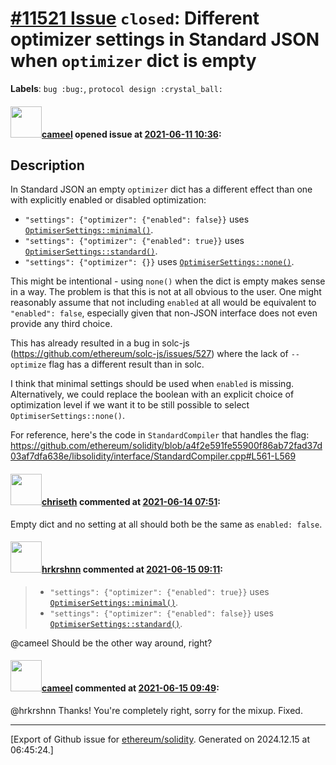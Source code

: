 # [\#11521 Issue](https://github.com/ethereum/solidity/issues/11521) `closed`: Different optimizer settings in Standard JSON when `optimizer` dict is empty
**Labels**: `bug :bug:`, `protocol design :crystal_ball:`


#### <img src="https://avatars.githubusercontent.com/u/137030?v=4" width="50">[cameel](https://github.com/cameel) opened issue at [2021-06-11 10:36](https://github.com/ethereum/solidity/issues/11521):

## Description
In Standard JSON an empty `optimizer` dict has a different effect than one with explicitly enabled or disabled optimization:
- `"settings": {"optimizer": {"enabled": false}}` uses [`OptimiserSettings::minimal()`](https://github.com/ethereum/solidity/blob/v0.8.5/libsolidity/interface/OptimiserSettings.h#L68-L74).
- `"settings": {"optimizer": {"enabled": true}}`  uses [`OptimiserSettings::standard()`](https://github.com/ethereum/solidity/blob/v0.8.5/libsolidity/interface/OptimiserSettings.h#L76-L90).
- `"settings": {"optimizer": {}}` uses [`OptimiserSettings::none()`](https://github.com/ethereum/solidity/blob/v0.8.5/libsolidity/interface/OptimiserSettings.h#L63-L66).

This might be intentional - using `none()` when the dict is empty makes sense in a way. The problem is that this is not at all obvious to the user. One might reasonably assume that not including `enabled` at all would be equivalent to `"enabled": false`, especially given that non-JSON interface does not even provide any third choice.

This has already resulted in a bug in solc-js (https://github.com/ethereum/solc-js/issues/527) where the lack of `--optimize` flag has a different result than in solc.

I think that minimal settings should be used when `enabled` is missing. Alternatively, we could replace the boolean with an explicit choice of optimization level if we want it to be still possible to select `OptimiserSettings::none()`.

For reference, here's the code in `StandardCompiler` that handles the flag: https://github.com/ethereum/solidity/blob/a4f2e591fe55900f86ab72fad37d03af7dfa638e/libsolidity/interface/StandardCompiler.cpp#L561-L569

#### <img src="https://avatars.githubusercontent.com/u/9073706?v=4" width="50">[chriseth](https://github.com/chriseth) commented at [2021-06-14 07:51](https://github.com/ethereum/solidity/issues/11521#issuecomment-860467652):

Empty dict and no setting at all should both be the same as `enabled: false`.

#### <img src="https://avatars.githubusercontent.com/u/13174375?u=52d702cb6bec53b561afa293cf9cd53ef7a63924&v=4" width="50">[hrkrshnn](https://github.com/hrkrshnn) commented at [2021-06-15 09:11](https://github.com/ethereum/solidity/issues/11521#issuecomment-861330583):

> - `"settings": {"optimizer": {"enabled": true}}` uses [`OptimiserSettings::minimal()`](https://github.com/ethereum/solidity/blob/v0.8.5/libsolidity/interface/OptimiserSettings.h#L68-L74).
> - `"settings": {"optimizer": {"enabled": false}}`  uses [`OptimiserSettings::standard()`](https://github.com/ethereum/solidity/blob/v0.8.5/libsolidity/interface/OptimiserSettings.h#L76-L90).

@cameel Should be the other way around, right?

#### <img src="https://avatars.githubusercontent.com/u/137030?v=4" width="50">[cameel](https://github.com/cameel) commented at [2021-06-15 09:49](https://github.com/ethereum/solidity/issues/11521#issuecomment-861356901):

@hrkrshnn Thanks! You're completely right, sorry for the mixup. Fixed.


-------------------------------------------------------------------------------



[Export of Github issue for [ethereum/solidity](https://github.com/ethereum/solidity). Generated on 2024.12.15 at 06:45:24.]

